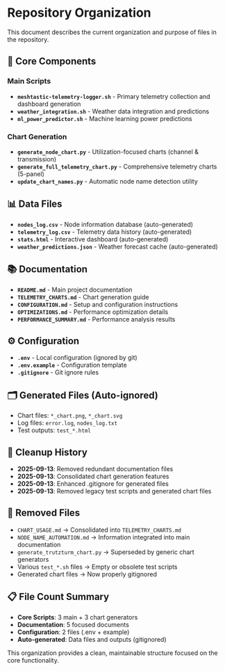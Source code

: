 # Repository Organization

This document describes the current organization and purpose of files in the repository.

## 📁 Core Components

### Main Scripts
- **`meshtastic-telemetry-logger.sh`** - Primary telemetry collection and dashboard generation
- **`weather_integration.sh`** - Weather data integration and predictions
- **`ml_power_predictor.sh`** - Machine learning power predictions

### Chart Generation
- **`generate_node_chart.py`** - Utilization-focused charts (channel & transmission)
- **`generate_full_telemetry_chart.py`** - Comprehensive telemetry charts (5-panel)
- **`update_chart_names.py`** - Automatic node name detection utility

## 📊 Data Files
- **`nodes_log.csv`** - Node information database (auto-generated)
- **`telemetry_log.csv`** - Telemetry data history (auto-generated)
- **`stats.html`** - Interactive dashboard (auto-generated)
- **`weather_predictions.json`** - Weather forecast cache (auto-generated)

## 📚 Documentation
- **`README.md`** - Main project documentation
- **`TELEMETRY_CHARTS.md`** - Chart generation guide
- **`CONFIGURATION.md`** - Setup and configuration instructions
- **`OPTIMIZATIONS.md`** - Performance optimization details
- **`PERFORMANCE_SUMMARY.md`** - Performance analysis results

## ⚙️ Configuration
- **`.env`** - Local configuration (ignored by git)
- **`.env.example`** - Configuration template
- **`.gitignore`** - Git ignore rules

## 🗂️ Generated Files (Auto-ignored)
- Chart files: `*_chart.png`, `*_chart.svg`
- Log files: `error.log`, `nodes_log.txt`
- Test outputs: `test_*.html`

## 🧹 Cleanup History
- **2025-09-13**: Removed redundant documentation files
- **2025-09-13**: Consolidated chart generation features
- **2025-09-13**: Enhanced .gitignore for generated files
- **2025-09-13**: Removed legacy test scripts and generated chart files

## 🚮 Removed Files
- `CHART_USAGE.md` → Consolidated into `TELEMETRY_CHARTS.md`
- `NODE_NAME_AUTOMATION.md` → Information integrated into main documentation
- `generate_trutzturm_chart.py` → Superseded by generic chart generators
- Various `test_*.sh` files → Empty or obsolete test scripts
- Generated chart files → Now properly gitignored

## 📋 File Count Summary
- **Core Scripts**: 3 main + 3 chart generators
- **Documentation**: 5 focused documents  
- **Configuration**: 2 files (.env + example)
- **Auto-generated**: Data files and outputs (gitignored)

This organization provides a clean, maintainable structure focused on the core functionality.